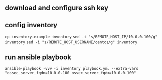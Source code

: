 ## download and configure ssh key

## config inventory
`cp inventory.example inventory`
`sed -i "s/REMOTE_HOST_IP/10.0.0.100/g" inventory`
`sed -i "s/REMOTE_HOST_USERNAME/centos/g" inventory`

## run ansible playbook
`ansible-playbook -vvv -i inventory playbook.yml --extra-vars "ossec_server_fqdn=10.0.0.100 ossec_server_fqdn=10.0.0.100"`
